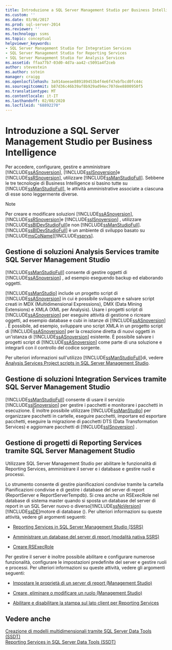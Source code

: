 ```yaml
---
title: Introduzione a SQL Server Management Studio per Business Intelligence | Microsoft Docs
ms.custom: ''
ms.date: 03/06/2017
ms.prod: sql-server-2014
ms.reviewer: ''
ms.technology: ssms
ms.topic: conceptual
helpviewer_keywords:
- SQL Server Management Studio for Integration Services
- SQL Server Management Studio for Reporting Services
- SQL Server Management Studio for Analysis Services
ms.assetid: ffaa77b7-03d0-4d7a-aa42-c5091a4f2ceb
author: stevestein
ms.author: sstein
manager: craigg
ms.openlocfilehash: 3a914aeeae889189453b4f4e6f47ebfbcd0fc44c
ms.sourcegitcommit: b87d36c46b39af8b929ad94ec707dee8800950f5
ms.translationtype: MT
ms.contentlocale: it-IT
ms.lasthandoff: 02/08/2020
ms.locfileid: "68892270"
---
```

# <a name="introduction-to-sql-server-management-studio-for-business-intelligence"></a>Introduzione a SQL Server Management Studio per Business Intelligence
  Per accedere, configurare, gestire e amministrare [!INCLUDE[ssASnoversion](../includes/ssasnoversion-md.md)], [!INCLUDE[ssISnoversion](../includes/ssisnoversion-md.md)]e [!INCLUDE[ssRSnoversion](../includes/ssrsnoversion-md.md)], utilizzare [!INCLUDE[ssManStudioFull](../includes/ssmanstudiofull-md.md)]. Sebbene le tre tecnologie di Business Intelligence si basino tutte su [!INCLUDE[ssManStudioFull](../includes/ssmanstudiofull-md.md)], le attività amministrative associate a ciascuna di esse sono leggermente diverse.  
  
> [!NOTE]  
>  Per creare e modificare soluzioni [!INCLUDE[ssASnoversion](../includes/ssasnoversion-md.md)], [!INCLUDE[ssRSnoversion](../includes/ssrsnoversion-md.md)]e [!INCLUDE[ssISnoversion](../includes/ssisnoversion-md.md)] , utilizzare [!INCLUDE[ssBIDevStudioFull](../includes/ssbidevstudiofull-md.md)]e non [!INCLUDE[ssManStudioFull](../includes/ssmanstudiofull-md.md)]. 
  [!INCLUDE[ssBIDevStudioFull](../includes/ssbidevstudiofull-md.md)] è un ambiente di sviluppo basato su [!INCLUDE[msCoName](../includes/msconame-md.md)][!INCLUDE[vsprvs](../includes/vsprvs-md.md)].  
  
## <a name="managing-analysis-services-solutions-using-sql-server-management-studio"></a>Gestione di soluzioni Analysis Services tramite SQL Server Management Studio  
 
  [!INCLUDE[ssManStudioFull](../includes/ssmanstudiofull-md.md)] consente di gestire oggetti di [!INCLUDE[ssASnoversion](../includes/ssasnoversion-md.md)] , ad esempio eseguendo backup ed elaborando oggetti.  
  
 
  [!INCLUDE[ssManStudio](../includes/ssmanstudio-md.md)] include un progetto script di [!INCLUDE[ssASnoversion](../includes/ssasnoversion-md.md)] in cui è possibile sviluppare e salvare script creati in MDX (Multidimensional Expressions), DMX (Data Mining Extensions) e XMLA (XML per Analysis). Usare i progetti script di [!INCLUDE[ssASnoversion](../includes/ssasnoversion-md.md)] per eseguire attività di gestione o ricreare oggetti, ad esempio database e cubi in istanze di [!INCLUDE[ssASnoversion](../includes/ssasnoversion-md.md)] . È possibile, ad esempio, sviluppare uno script XMLA in un progetto script di [!INCLUDE[ssASnoversion](../includes/ssasnoversion-md.md)] per la creazione diretta di nuovi oggetti in un'istanza di [!INCLUDE[ssASnoversion](../includes/ssasnoversion-md.md)] esistente. È possibile salvare i progetti script di [!INCLUDE[ssASnoversion](../includes/ssasnoversion-md.md)] come parte di una soluzione e integrarli con il controllo del codice sorgente.  
  
 Per ulteriori informazioni sull'utilizzo [!INCLUDE[ssManStudioFull](../includes/ssmanstudiofull-md.md)]di, vedere [Analysis Services Project scripts in SQL Server Management Studio](https://docs.microsoft.com/analysis-services/instances/analysis-services-scripts-project-in-sql-server-management-studio).  
  
## <a name="managing-integration-services-solutions-using-sql-server-management-studio"></a>Gestione di soluzioni Integration Services tramite SQL Server Management Studio  
 
  [!INCLUDE[ssManStudioFull](../includes/ssmanstudiofull-md.md)] consente di usare il servizio [!INCLUDE[ssISnoversion](../includes/ssisnoversion-md.md)] per gestire i pacchetti e monitorare i pacchetti in esecuzione. È inoltre possibile utilizzare [!INCLUDE[ssManStudio](../includes/ssmanstudio-md.md)] per organizzare pacchetti in cartelle, eseguire pacchetti, importare ed esportare pacchetti, eseguire la migrazione di pacchetti DTS (Data Transformation Services) e aggiornare pacchetti di [!INCLUDE[ssISnoversion](../includes/ssisnoversion-md.md)] .  
  
## <a name="managing-reporting-services-projects-using-sql-server-management-studio"></a>Gestione di progetti di Reporting Services tramite SQL Server Management Studio  
 Utilizzare SQL Server Management Studio per abilitare le funzionalità di Reporting Services, amministrare il server e i database e gestire ruoli e processi.  
  
 Lo strumento consente di gestire pianificazioni condivise tramite la cartella Pianificazioni condivise e di gestire i database del server di report (ReportServer e ReportServerTempdb). Si crea anche un RSExecRole nel database di sistema master quando si sposta un database del server di report in un SQL Server nuovo o diverso[!INCLUDE[ssNoVersion](../includes/ssnoversion-md.md)] [!INCLUDE[ssDE](../includes/ssde-md.md)]motore di database (). Per ulteriori informazioni su queste attività, vedere gli argomenti seguenti:  
  
-   [Reporting Services in SQL Server Management Studio &#40;SSRS&#41;](../reporting-services/tools/reporting-services-in-sql-server-management-studio-ssrs.md)  
  
-   [Amministrare un database del server di report &#40;modalità nativa SSRS&#41;](../reporting-services/report-server/report-server-database-ssrs-native-mode.md)  
  
-   [Creare RSExecRole](../reporting-services/security/create-the-rsexecrole.md)  
  
 Per gestire il server è inoltre possibile abilitare e configurare numerose funzionalità, configurare le impostazioni predefinite del server e gestire ruoli e processi. Per ulteriori informazioni su queste attività, vedere gli argomenti seguenti:  
  
-   [Impostare le proprietà di un server di report &#40;Management Studio&#41;](../reporting-services/tools/set-report-server-properties-management-studio.md)  
  
-   [Creare, eliminare o modificare un ruolo &#40;Management Studio&#41;](../reporting-services/security/role-definitions-create-delete-or-modify.md)  
  
-   [Abilitare e disabilitare la stampa sul lato client per Reporting Services](../reporting-services/report-server/enable-and-disable-client-side-printing-for-reporting-services.md)  
  
## <a name="see-also"></a>Vedere anche  
 [Creazione di modelli multidimensionali tramite SQL Server Data Tools &#40;SSDT&#41;](https://docs.microsoft.com/analysis-services/multidimensional-models/creating-multidimensional-models-using-sql-server-data-tools-ssdt)   
 [Reporting Services in SQL Server Data Tools &#40;SSDT&#41;](../reporting-services/tools/reporting-services-in-sql-server-data-tools-ssdt.md)  
  
  
